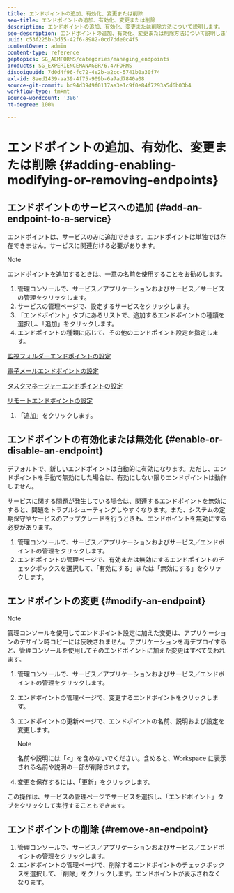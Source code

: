 ```yaml
---
title: エンドポイントの追加、有効化、変更または削除
seo-title: エンドポイントの追加、有効化、変更または削除
description: エンドポイントの追加、有効化、変更または削除方法について説明します。
seo-description: エンドポイントの追加、有効化、変更または削除方法について説明します。
uuid: c53f225b-3d55-42f6-8982-0cd7dde0c4f5
contentOwner: admin
content-type: reference
geptopics: SG_AEMFORMS/categories/managing_endpoints
products: SG_EXPERIENCEMANAGER/6.4/FORMS
discoiquuid: 7d0d4f96-fc72-4e2b-a2cc-5741b0a30f74
exl-id: 8aed1439-aa39-4f75-909b-6a7ad7840a08
source-git-commit: bd94d3949f0117aa3e1c9f0e84f7293a5d6b03b4
workflow-type: tm+mt
source-wordcount: '386'
ht-degree: 100%

---
```


# エンドポイントの追加、有効化、変更または削除 {#adding-enabling-modifying-or-removing-endpoints}

## エンドポイントのサービスへの追加 {#add-an-endpoint-to-a-service}

エンドポイントは、サービスのみに追加できます。エンドポイントは単独では存在できません。サービスに関連付ける必要があります。

>[!NOTE]
>
>エンドポイントを追加するときは、一意の名前を使用することをお勧めします。

1. 管理コンソールで、サービス／アプリケーションおよびサービス／サービスの管理をクリックします。
1. サービスの管理ページで、設定するサービスをクリックします。
1. 「エンドポイント」タブにあるリストで、追加するエンドポイントの種類を選択し、「追加」をクリックします。
1. エンドポイントの種類に応じて、その他のエンドポイント設定を指定します。

[監視フォルダーエンドポイントの設定](/help/forms/using/admin-help/configuring-watched-folder-endpoints.md#watched-folder-endpoint-settings)

[電子メールエンドポイントの設定](/help/forms/using/admin-help/configuring-email-endpoints.md#email-endpoint-settings)

[タスクマネージャーエンドポイントの設定](/help/forms/using/admin-help/configuring-task-manager-endpoints.md#configuring-task-manager-endpoints)

[リモートエンドポイントの設定](/help/forms/using/admin-help/configuring-remoting-endpoints.md#remoting-endpoint-settings)

1. 「追加」をクリックします。

## エンドポイントの有効化または無効化  {#enable-or-disable-an-endpoint}

デフォルトで、新しいエンドポイントは自動的に有効になります。ただし、エンドポイントを手動で無効にした場合は、有効にしない限りエンドポイントは動作しません。

サービスに関する問題が発生している場合は、関連するエンドポイントを無効にすると、問題をトラブルシューティングしやすくなります。また、システムの定期保守やサービスのアップグレードを行うときも、エンドポイントを無効にする必要があります。

1. 管理コンソールで、サービス／アプリケーションおよびサービス／エンドポイントの管理をクリックします。
1. エンドポイントの管理ページで、有効または無効にするエンドポイントのチェックボックスを選択して、「有効にする」または「無効にする」をクリックします。

## エンドポイントの変更  {#modify-an-endpoint}

>[!NOTE]
>
>管理コンソールを使用してエンドポイント設定に加えた変更は、アプリケーションのデザイン時コピーには反映されません。アプリケーションを再デプロイすると、管理コンソールを使用してそのエンドポイントに加えた変更はすべて失われます。

1. 管理コンソールで、サービス／アプリケーションおよびサービス／エンドポイントの管理をクリックします。
1. エンドポイントの管理ページで、変更するエンドポイントをクリックします。
1. エンドポイントの更新ページで、エンドポイントの名前、説明および設定を変更します。

   >[!NOTE]
   >
   >名前や説明には「&lt;」を含めないでください。含めると、Workspace に表示される名前や説明の一部が削除されます。

1. 変更を保存するには、「更新」をクリックします。

この操作は、サービスの管理ページでサービスを選択し、「エンドポイント」タブをクリックして実行することもできます。

## エンドポイントの削除  {#remove-an-endpoint}

1. 管理コンソールで、サービス／アプリケーションおよびサービス／エンドポイントの管理をクリックします。
1. エンドポイントの管理ページで、削除するエンドポイントのチェックボックスを選択して、「削除」をクリックします。エンドポイントが表示されなくなります。
